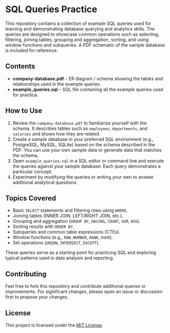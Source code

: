 # SQL Queries Practice

This repository contains a collection of example SQL queries used for learning and demonstrating database querying and analytics skills. The queries are designed to showcase common operations such as selecting, filtering, joining tables, grouping and aggregation, sorting, and using window functions and subqueries. A PDF schematic of the sample database is included for reference.

## Contents

- **company-database.pdf** – ER diagram / schema showing the tables and relationships used in the example queries.
- **example_queries.sql** – SQL file containing all the example queries used for practice.

## How to Use

1. Review the `company-database.pdf` to familiarize yourself with the schema. It describes tables such as `employees`, `departments`, and `salaries` and shows how they are related.
2. Create a sample database in your preferred SQL environment (e.g., PostgreSQL, MySQL, SQLite) based on the schema described in the PDF. You can use your own sample data or generate data that matches the schema.
3. Open `example_queries.sql` in a SQL editor or command line and execute the queries against your sample database. Each query demonstrates a particular concept.
4. Experiment by modifying the queries or writing your own to answer additional analytical questions.

## Topics Covered

- Basic `SELECT` statements and filtering rows using `WHERE`.
- Joining tables (INNER JOIN, LEFT/RIGHT JOIN, etc.).
- Grouping and aggregation (`GROUP BY`, `HAVING`, `COUNT`, `SUM`, `AVG`).
- Sorting results with `ORDER BY`.
- Subqueries and common table expressions (CTEs).
- Window functions (e.g., `ROW_NUMBER`, `RANK`, `OVER`).
- Set operations (`UNION`, `INTERSECT`, `EXCEPT`).

These queries serve as a starting point for practicing SQL and exploring typical patterns used in data analysis and reporting.

## Contributing

Feel free to fork this repository and contribute additional queries or improvements. For significant changes, please open an issue or discussion first to propose your changes.

## License

This project is licensed under the [MIT License](LICENSE).

<!-- Minor formatting update -->
